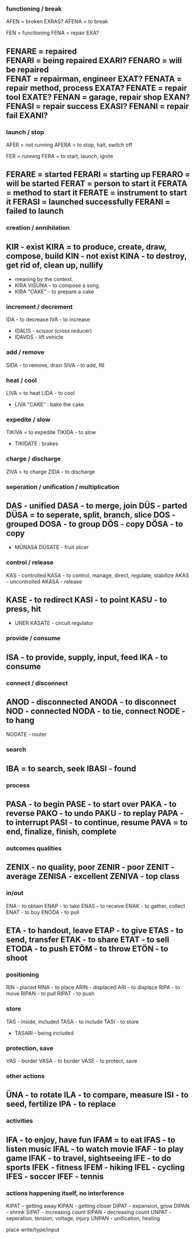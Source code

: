 ### functioning / break
AFEN = broken                    EXRAS?
AFENA = to break

FEN = functioning
FENA = repair                    EXA?

FENARE = repaired                
FENARI = being repaired          EXARI?
FENARO = will be repaired        
FENAT = repairman, engineer      EXAT?
FENATA = repair method, process  EXATA?
FENATE = repair tool             EXATE?
FENAN = garage, repair shop      EXAN?
FENASI = repair success          EXASI?
FENANI = repair fail             EXANI?
------

### launch / stop
AFER = not running
AFERA = to stop, halt, switch off

FER = running
FERA = to start, launch, ignite

FERARE = started
FERARI = starting up
FERARO = will be started
FERAT = person to start it
FERATA = method to start it
FERATE = instrument to start it
FERASI = launched successfully 
FERANI = failed to launch
------

### creation / annihilation
KIR - exist
KIRA = to produce, create, draw, compose, build
KIN - not exist
KINA - to destroy, get rid of, clean up, nullify
------
* meaning by the context. 
* KIRA VISÜNA - to compose a song
* KIRA "CAKE" - to prepare a cake

### increment / decrement
IDA - to decrease
IVA - to increase
* IDALIS - scissor (cross reducer)
* IDAVOS - lift vehicle

### add / remove
SIDA - to remove, drain
SIVA - to add, fill

### heat / cool
LIVA = to heat
LIDA - to cool
* LIVA "CAKE" : bake the cake

### expedite / slow
TIKIVA = to expedite
TIKIDA - to slow
* TIKIDATE : brakes

### charge / discharge
ZIVA = to charge
ZIDA - to discharge

### seperation / unification / multiplication
DAS - unified
DASA - to merge, join
DÜS - parted
DÜSA = to seperate, split, branch, slice
DOS - grouped
DOSA - to group
DÖS - copy
DÖSA - to copy
------
* MÜNASA DÜSATE - fruit slicer

### control / release
KAS - controlled
KASA - to control, manage, direct, regulate, stabilize
AKAS - uncontrolled
AKASA - release

KASE - to redirect
KASI - to point
KASU - to press, hit
------
* UNER KASATE - circuit regulator

### provide / consume
ISA - to provide, supply, input, feed
IKA - to consume
-------

### connect / disconnect
ANOD - disconnected
ANODA - to disconnect
NOD - connected
NODA - to tie, connect
NODE - to hang
------
NODATE - router

### search
IBA = to search, seek
IBASI - found
------

### process
PASA - to begin
PASE - to start over
PAKA - to reverse
PAKO - to undo
PAKU - to replay
PAPA - to interrupt
PASI - to continue, resume
PAVA = to end, finalize, finish, complete
------

### outcomes qualities
ZENIX - no quality, poor
ZENIR - poor
ZENIT - average
ZENISA - excellent
ZENIVA - top class
------

### in/out
ENA - to obtain
ENAP - to take
ENAS - to receive
ENAK - to gather, collect
ENAT - to buy
ENODA - to pull

ETA - to handout, leave
ETAP - to give
ETAS - to send, transfer
ETAK - to share
ETAT - to sell
ETODA - to push
ETÖM - to throw
ETÖN - to shoot
--------

### positioning
RIN - placed
RINA - to place
ARIN - displaced
ARI - to displace
RIPA - to move
RIPAN - to pull
RIPAT - to push

### store
TAS - inside, included
TASA - to include
TASI - to store
* TASARI - being included

### protection, save
VAS - border
VASA - to border
VASE - to protect, save


### other actions
ÜNA - to rotate
ILA - to compare, measure
ISI - to seed, fertilize
IPA - to replace
------

### activities
IFA - to enjoy, have fun
IFAM = to eat
IFAS - to listen music
IFAL - to watch movie
IFAF - to play game
IFAK - to travel, sightseeing
IFE - to do sports
IFEK - fitness
IFEM - hiking
IFEL - cycling
IFES - soccer
IFEF - tennis
------


### actions happening itself, no interference
KIPAT - getting away
KIPAN - getting closer
DIPAT - expansion, grow
DIPAN - shrink
SIPAT - increasing count
SIPAN - decreasing count
UNPAT - seperation, tension, voltage, injury
UNPAN - unification, healing



place
write/type/input